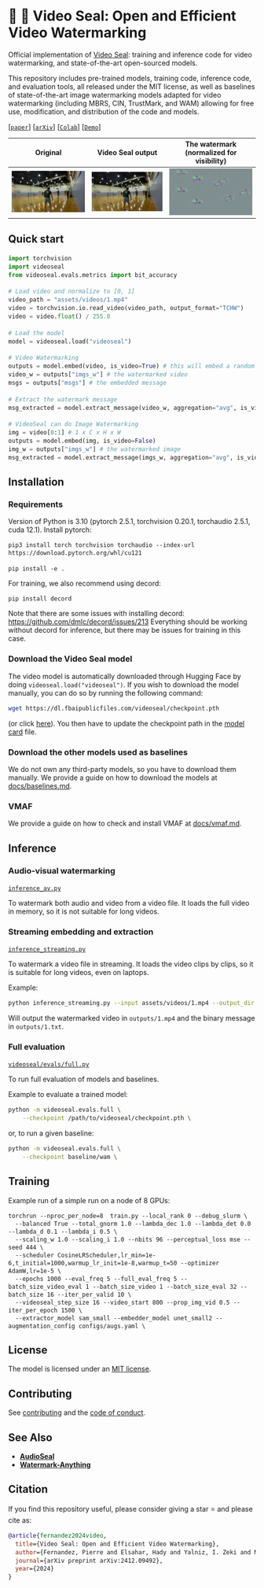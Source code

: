 # :movie_camera: :seal: Video Seal: Open and Efficient Video Watermarking


Official implementation of [Video Seal](https://ai.meta.com/research/publications/video-seal-open-and-efficient-video-watermarking/): training and inference code for video watermarking, and state-of-the-art open-sourced models.

This repository includes pre-trained models, training code, inference code, and evaluation tools, all released under the MIT license, as well as baselines of state-of-the-art image watermarking models adapted for video watermarking (including MBRS, CIN, TrustMark, and WAM) allowing for free use, modification, and distribution of the code and models. 
<!-- Our approach leverages temporal watermark propagation, a novel technique that converts any image watermarking model into an efficient video watermarking model, eliminating the need to watermark every frame in a video. We also propose a multistage training regimen that includes image pre-training, hybrid post-training, and extractor fine-tuning, supplemented with a range of differentiable augmentations. 
-->

[[`paper`](https://ai.meta.com/research/publications/video-seal-open-and-efficient-video-watermarking/)]
[[`arXiv`](https://arxiv.org/abs/2412.09492)]
[[`Colab`](https://colab.research.google.com/github/facebookresearch/videoseal/blob/main/notebooks/colab.ipynb)]
[[`Demo`](https://aidemos.meta.com/videoseal)]

| Original | Video Seal output | The watermark (normalized for visibility)|
|---|---|---|
| <img src="./.github/_README_/1.gif" alt="example GIF" style="max-width: 100%; height: auto;"> | <img src="./.github/_README_/1_wm.gif" alt="example GIF" style="max-width: 100%; height: auto;"> | <img src="./.github/_README_/1_diff.gif" alt="example GIF" style="max-width: 100%; height: auto;"> |


## Quick start

```python
import torchvision
import videoseal
from videoseal.evals.metrics import bit_accuracy

# Load video and normalize to [0, 1]
video_path = "assets/videos/1.mp4"
video = torchvision.io.read_video(video_path, output_format="TCHW")
video = video.float() / 255.0

# Load the model
model = videoseal.load("videoseal")

# Video Watermarking
outputs = model.embed(video, is_video=True) # this will embed a random msg
video_w = outputs["imgs_w"] # the watermarked video
msgs = outputs["msgs"] # the embedded message

# Extract the watermark message
msg_extracted = model.extract_message(video_w, aggregation="avg", is_video=True)

# VideoSeal can do Image Watermarking
img = video[0:1] # 1 x C x H x W
outputs = model.embed(img, is_video=False)
img_w = outputs["imgs_w"] # the watermarked image
msg_extracted = model.extract_message(imgs_w, aggregation="avg", is_video=False)
```



## Installation

### Requirements

Version of Python is 3.10 (pytorch 2.5.1, torchvision 0.20.1, torchaudio 2.5.1, cuda 12.1).
Install pytorch:

```
pip3 install torch torchvision torchaudio --index-url https://download.pytorch.org/whl/cu121

pip install -e . 
```

For training, we also recommend using decord:
```
pip install decord
```
Note that there are some issues with installing decord: https://github.com/dmlc/decord/issues/213
Everything should be working without decord for inference, but there may be issues for training in this case.

### Download the Video Seal model

The video model is automatically downloaded through Hugging Face by doing `videoseal.load("videoseal")`.
If you wish to download the model manually, you can do so by running the following command:
```bash
wget https://dl.fbaipublicfiles.com/videoseal/checkpoint.pth
```
(or click [here](https://dl.fbaipublicfiles.com/videoseal/checkpoint.pth)).
You then have to update the checkpoint path in the [model card](videoseal/cards/videoseal.yaml) file.

### Download the other models used as baselines

We do not own any third-party models, so you have to download them manually.
We provide a guide on how to download the models at [docs/baselines.md](docs/baselines.md).

### VMAF

We provide a guide on how to check and install VMAF at [docs/vmaf.md](docs/vmaf.md).




## Inference

### Audio-visual watermarking

[`inference_av.py`](inference_av.py) 

To watermark both audio and video from a video file.
It loads the full video in memory, so it is not suitable for long videos.

### Streaming embedding and extraction

[`inference_streaming.py`](inference_streaming.py) 

To watermark a video file in streaming.
It loads the video clips by clips, so it is suitable for long videos, even on laptops.

Example:
```bash
python inference_streaming.py --input assets/videos/1.mp4 --output_dir outputs/
```
Will output the watermarked video in `outputs/1.mp4` and the binary message in `outputs/1.txt`.

### Full evaluation

[`videoseal/evals/full.py`](videoseal/evals/full.py)

To run full evaluation of models and baselines.

Example to evaluate a trained model:
```bash
python -m videoseal.evals.full \
    --checkpoint /path/to/videoseal/checkpoint.pth \
```
or, to run a given baseline:
```bash
python -m videoseal.evals.full \
    --checkpoint baseline/wam \
``` 




## Training

Example run of a simple run on a node of 8 GPUs:
```
torchrun --nproc_per_node=8  train.py --local_rank 0 --debug_slurm \
  --balanced True --total_gnorm 1.0 --lambda_dec 1.0 --lambda_det 0.0 --lambda_d 0.1 --lambda_i 0.5 \
  --scaling_w 1.0 --scaling_i 1.0 --nbits 96 --perceptual_loss mse --seed 444 \
  --scheduler CosineLRScheduler,lr_min=1e-6,t_initial=1000,warmup_lr_init=1e-8,warmup_t=50 --optimizer AdamW,lr=1e-5 \
  --epochs 1000 --eval_freq 5 --full_eval_freq 5 --batch_size_video_eval 1 --batch_size_video 1 --batch_size_eval 32 --batch_size 16 --iter_per_valid 10 \
  --videoseal_step_size 16 --video_start 800 --prop_img_vid 0.5 --iter_per_epoch 1500 \
  --extractor_model sam_small --embedder_model unet_small2 --augmentation_config configs/augs.yaml \
```





## License

The model is licensed under an [MIT license](LICENSE).

## Contributing

See [contributing](.github/CONTRIBUTING.md) and the [code of conduct](.github/CODE_OF_CONDUCT.md).

## See Also

- [**AudioSeal**](https://github.com/facebookresearch/audioseal)
- [**Watermark-Anything**](https://github.com/facebookresearch/watermark-anything/)

## Citation

If you find this repository useful, please consider giving a star :star: and please cite as:

```bibtex
@article{fernandez2024video,
  title={Video Seal: Open and Efficient Video Watermarking},
  author={Fernandez, Pierre and Elsahar, Hady and Yalniz, I. Zeki and Mourachko, Alexandre},
  journal={arXiv preprint arXiv:2412.09492},
  year={2024}
}

